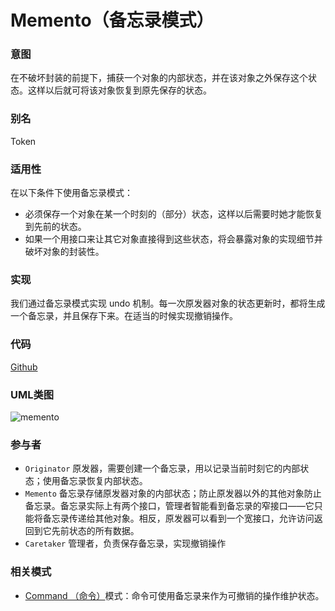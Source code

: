 # Memento（备忘录模式）

### 意图
在不破坏封装的前提下，捕获一个对象的内部状态，并在该对象之外保存这个状态。这样以后就可将该对象恢复到原先保存的状态。

### 别名
Token

### 适用性
在以下条件下使用备忘录模式：
* 必须保存一个对象在某一个时刻的（部分）状态，这样以后需要时她才能恢复到先前的状态。
* 如果一个用接口来让其它对象直接得到这些状态，将会暴露对象的实现细节并破坏对象的封装性。

### 实现
我们通过备忘录模式实现 undo 机制。每一次原发器对象的状态更新时，都将生成一个备忘录，并且保存下来。在适当的时候实现撤销操作。

### 代码
[Github](https://github.com/alitain/design-pattern/tree/master/src/Behavioral/Memento)

### UML类图
![memento](http://static.alitain.tech/dp_memento.png)

### 参与者
* `Originator` 原发器，需要创建一个备忘录，用以记录当前时刻它的内部状态；使用备忘录恢复内部状态。
* `Memento` 备忘录存储原发器对象的内部状态；防止原发器以外的其他对象防止备忘录。备忘录实际上有两个接口，管理者智能看到备忘录的窄接口——它只能将备忘录传递给其他对象。相反，原发器可以看到一个宽接口，允许访问返回到它先前状态的所有数据。
* `Caretaker` 管理者，负责保存备忘录，实现撤销操作

### 相关模式
* [Command （命令）](https://github.com/alitain/design-pattern/blob/master/docs/behavioral/command.md)模式：命令可使用备忘录来作为可撤销的操作维护状态。